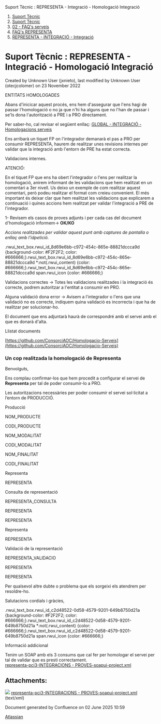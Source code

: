 Suport Tècnic : REPRESENTA - Integració - Homologació Integració  

1.  [Suport Tècnic](index.html)
2.  [Suport Tècnic](13893782.html)
3.  [02 - FAQ's serveis](26313393.html)
4.  [FAQ's REPRESENTA](28705611.html)
5.  [REPRESENTA - INTEGRACIÓ - Integració](26313308.html)

Suport Tècnic : REPRESENTA - Integració - Homologació Integració
================================================================

Created by Unknown User (jxnieto), last modified by Unknown User (otecjcolomer) on 23 November 2022

  

ENTITATS HOMOLOGADES

Abans d'inicicar aquest procés, ens hem d'assegurar que l'ens hagi de passar l'homologació o no ja que n'hi ha alguns que no l'han de passar i se'ls dona l'autorització a PRE i a PRO directament.

Per saber-ho, cal revisar el següent enllaç: [GLOBAL - INTEGRACIÓ - Homologacions serveis](41522690.html)

  

  

Ens arribarà un tiquet FP on l'integrador demanarà el pas a PRO per consumir REPRESENTA, haurem de realitzar unes revisions internes per validar que la integració amb l'entorn de PRE ha estat correcta.

  

Validacions internes.

ATENCIÓ:

En el tiquet FP que ens ha obert l'integrador o l'ens per realitzar la homologació, anirem informant de les validacions que hem realitzat en un comentari a 3er nivell. Us deixo un exemple de com realitzar aquest comentari, però podeu realitzar el format com creieu convenient. El més important és deixar clar que hem realitzat les validacions que explicarem a continuació i quines accions hem realitzat per validar l'integració a PRE de l'integrador.

1- Revisem els casos de proves adjunts i per cada cas del document d'homologació informem→ **OK/KO**

_Accions realitzades per validar aquest punt amb captures de pantalla o enllaç amb l'idpetició._

.rwui\_text\_box.rwui\_id\_8d69e6bb-c972-454c-865e-88821dccca9d {background-color: #F2F2F2; color: #666666;}.rwui\_text\_box.rwui\_id\_8d69e6bb-c972-454c-865e-88821dccca9d \*:not(.rwui\_content) {color: #666666;}.rwui\_text\_box.rwui\_id\_8d69e6bb-c972-454c-865e-88821dccca9d span.rwui\_icon {color: #666666;}

Validacions correctes → Totes les validacions realitzades i la integració és correcte, podrem autoritzar a l'entitat a consumir en PRO.

Alguna validació dona error → Avisem a l'integrador o l'ens que una validació no es correcte, indiquem quina validació es incorrecta i que ha de realitzar per solucionar-ho.

El document que ens adjuntarà haurà de correspondré amb el servei amb el que es donarà d'alta. 

Llistat documents

[https://github.com/ConsorciAOC/Homologacio-Serveis](https://github.com/ConsorciAOC/Homologacio-Serveis)

### **Un cop realitzada la homologació de Representa**

Benvolguts,

Ens complau confirmar-los que hem procedit a configurar el servei de **Representa** per tal de poder consumir-lo a PRO.

Les autoritzacions necessàries per poder consumir el servei sol·licitat a l’entorn de PRODUCCIÓ.

  

Producció

  

  

  

  

  

NOM\_PRODUCTE

CODI\_PRODUCTE

NOM\_MODALITAT

CODI\_MODALITAT

NOM\_FINALITAT

CODI\_FINALITAT

Representa

REPRESENTA

Consulta de representació

REPRESENTA\_CONSULTA

REPRESENTA

REPRESENTA

Representa

REPRESENTA

Validació de la representació

REPRESENTA\_VALIDACIO

REPRESENTA

REPRESENTA

  

Per qualsevol altre dubte o problema que els sorgeixi els atendrem per resoldre-ho.

Salutacions cordials i gràcies,

.rwui\_text\_box.rwui\_id\_c2d48522-0d58-4579-9201-649b8750d21a {background-color: #F2F2F2; color: #666666;}.rwui\_text\_box.rwui\_id\_c2d48522-0d58-4579-9201-649b8750d21a \*:not(.rwui\_content) {color: #666666;}.rwui\_text\_box.rwui\_id\_c2d48522-0d58-4579-9201-649b8750d21a span.rwui\_icon {color: #666666;}

  
  
  

Informació addicional

Tenim un SOAP amb els 3 consums que cal fer per homologar el servei per tal de validar que es presti correctament.  
[representa-pci3-INTEGRACIONS - PROVES-soapui-project.xml](attachments/64981134/64981138.xml)

Attachments:
------------

![](images/icons/bullet_blue.gif) [representa-pci3-INTEGRACIONS - PROVES-soapui-project.xml](attachments/64981134/64981138.xml) (text/xml)  

Document generated by Confluence on 02 June 2025 10:59

[Atlassian](http://www.atlassian.com/)